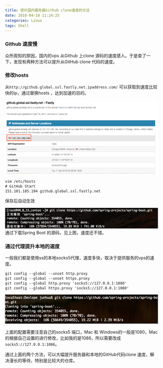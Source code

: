 ```yaml
---
title: 提升国内服务器Github clone速度的方法
date: 2018-04-18 11:24:25
categories: Linux
tags: Shell
---
```

### Github 速度慢
众所周知的原因，国内的vps 从Github 上clone 源码的速度感人。于是查了一下，发现有两种方法可以提升从GitHub clone 代码的速度。

### 修改hosts
从`http://github.global.ssl.fastly.net.ipaddress.com/` 可以获取到速度比较快的ip，通过替换hosts ，达到加速的目的。

![fastly](raise-github-clone-speed/WX20180418-113942.png)
``` Shell
vim /etc/hosts
# GitHub Start
151.101.185.194 github.global.ssl.fastly.net
```
保存后自动生效

![fastly](raise-github-clone-speed/WX20180418-114759@2x.png)
通过下载Spring Boot 的源码，见上图，速度还不错。

### 通过代理提升本地的速度
一般我们都是使用ss的本地socks5代理，速度多快，取决于提供服务的vps的速度。
``` Shell
git config --global --unset http.proxy
git config --global --unset https.proxy
git config --global http.proxy 'socks5://127.0.0.1:1080'
git config --global https.proxy 'socks5://127.0.0.1:1080'
```
![socks5](raise-github-clone-speed/WX20180418-115544@2x.png)

上面的配置需要注意自己的socks5 端口，Mac 和 Windows的一般是1080，Mac的根据自己设置的进行修改，比如我的是1086，所以需要改成`socks5://127.0.0.1:1086`。

通过上面的两个方法，可以大幅提升服务器和本地的GitHub代码clone 速度，解决漫长的等待，特别是比较大的仓库。
